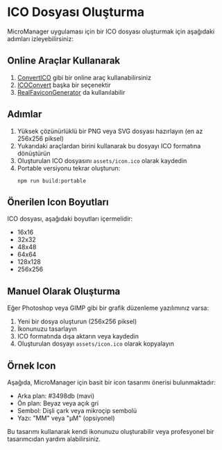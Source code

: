 # ICO Dosyası Oluşturma

MicroManager uygulaması için bir ICO dosyası oluşturmak için aşağıdaki adımları izleyebilirsiniz:

## Online Araçlar Kullanarak

1. [ConvertICO](https://convertico.com/) gibi bir online araç kullanabilirsiniz
2. [ICOConvert](https://icoconvert.com/) başka bir seçenektir
3. [RealFaviconGenerator](https://realfavicongenerator.net/) da kullanılabilir

## Adımlar

1. Yüksek çözünürlüklü bir PNG veya SVG dosyası hazırlayın (en az 256x256 piksel)
2. Yukarıdaki araçlardan birini kullanarak bu dosyayı ICO formatına dönüştürün
3. Oluşturulan ICO dosyasını `assets/icon.ico` olarak kaydedin
4. Portable versiyonu tekrar oluşturun:
   ```
   npm run build:portable
   ```

## Önerilen Icon Boyutları

ICO dosyası, aşağıdaki boyutları içermelidir:
- 16x16
- 32x32
- 48x48
- 64x64
- 128x128
- 256x256

## Manuel Olarak Oluşturma

Eğer Photoshop veya GIMP gibi bir grafik düzenleme yazılımınız varsa:

1. Yeni bir dosya oluşturun (256x256 piksel)
2. İkonunuzu tasarlayın
3. ICO formatında dışa aktarın veya kaydedin
4. Oluşturulan dosyayı `assets/icon.ico` olarak kopyalayın

## Örnek Icon

Aşağıda, MicroManager için basit bir icon tasarımı önerisi bulunmaktadır:

- Arka plan: #3498db (mavi)
- Ön plan: Beyaz veya açık gri
- Sembol: Dişli çark veya mikroçip sembolü
- Yazı: "MM" veya "μM" (opsiyonel)

Bu tasarımı kullanarak kendi ikonunuzu oluşturabilir veya profesyonel bir tasarımcıdan yardım alabilirsiniz. 